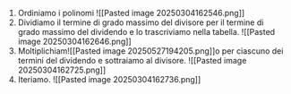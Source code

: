 1. Ordiniamo i polinomi 
![[Pasted image 20250304162546.png]]
2. Dividiamo il termine di grado massimo del divisore per il termine di grado massimo del dividendo e lo trascriviamo nella tabella.
![[Pasted image 20250304162646.png]]
3. Moltiplichiam![[Pasted image 20250527194205.png]]o per ciascuno dei termini del dividendo e sottraiamo al divisore.
![[Pasted image 20250304162725.png]]
4. Iteriamo.
![[Pasted image 20250304162736.png]]